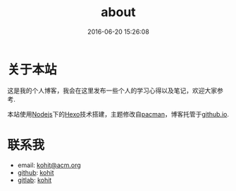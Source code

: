 ﻿---
title: about
date: 2016-06-20 15:26:08
---

# 关于本站

这是我的个人博客，我会在这里发布一些个人的学习心得以及笔记，欢迎大家参考.

本站使用[Nodejs](https://nodejs.org/en/)下的[Hexo](http://hexo.io/)技术搭建，主题修改自[pacman](https://github.com/A-limon/pacman)，博客托管于[github.io](https://pages.github.com/).

# 联系我
- email: kohit@acm.org
- [github](https://github.com/): [kohit](https://github.com/Kohit)
- [gitlab](https://gitlab.com/): [kohit](https://gitlab.com/u/Kohit)
